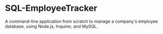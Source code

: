 # SQL-EmployeeTracker
 A command-line application from scratch to manage a company's employee database, using Node.js, Inquirer, and MySQL.
